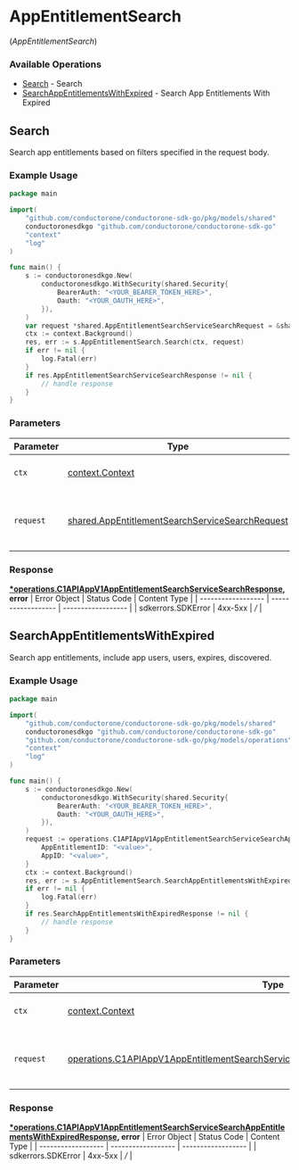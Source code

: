 # AppEntitlementSearch
(*AppEntitlementSearch*)

### Available Operations

* [Search](#search) - Search
* [SearchAppEntitlementsWithExpired](#searchappentitlementswithexpired) - Search App Entitlements With Expired

## Search

Search app entitlements based on filters specified in the request body.

### Example Usage

```go
package main

import(
	"github.com/conductorone/conductorone-sdk-go/pkg/models/shared"
	conductoronesdkgo "github.com/conductorone/conductorone-sdk-go"
	"context"
	"log"
)

func main() {
    s := conductoronesdkgo.New(
        conductoronesdkgo.WithSecurity(shared.Security{
            BearerAuth: "<YOUR_BEARER_TOKEN_HERE>",
            Oauth: "<YOUR_OAUTH_HERE>",
        }),
    )
    var request *shared.AppEntitlementSearchServiceSearchRequest = &shared.AppEntitlementSearchServiceSearchRequest{}
    ctx := context.Background()
    res, err := s.AppEntitlementSearch.Search(ctx, request)
    if err != nil {
        log.Fatal(err)
    }
    if res.AppEntitlementSearchServiceSearchResponse != nil {
        // handle response
    }
}
```

### Parameters

| Parameter                                                                                                              | Type                                                                                                                   | Required                                                                                                               | Description                                                                                                            |
| ---------------------------------------------------------------------------------------------------------------------- | ---------------------------------------------------------------------------------------------------------------------- | ---------------------------------------------------------------------------------------------------------------------- | ---------------------------------------------------------------------------------------------------------------------- |
| `ctx`                                                                                                                  | [context.Context](https://pkg.go.dev/context#Context)                                                                  | :heavy_check_mark:                                                                                                     | The context to use for the request.                                                                                    |
| `request`                                                                                                              | [shared.AppEntitlementSearchServiceSearchRequest](../../pkg/models/shared/appentitlementsearchservicesearchrequest.md) | :heavy_check_mark:                                                                                                     | The request object to use for the request.                                                                             |


### Response

**[*operations.C1APIAppV1AppEntitlementSearchServiceSearchResponse](../../pkg/models/operations/c1apiappv1appentitlementsearchservicesearchresponse.md), error**
| Error Object       | Status Code        | Content Type       |
| ------------------ | ------------------ | ------------------ |
| sdkerrors.SDKError | 4xx-5xx            | */*                |

## SearchAppEntitlementsWithExpired

Search app entitlements, include app users, users, expires, discovered.

### Example Usage

```go
package main

import(
	"github.com/conductorone/conductorone-sdk-go/pkg/models/shared"
	conductoronesdkgo "github.com/conductorone/conductorone-sdk-go"
	"github.com/conductorone/conductorone-sdk-go/pkg/models/operations"
	"context"
	"log"
)

func main() {
    s := conductoronesdkgo.New(
        conductoronesdkgo.WithSecurity(shared.Security{
            BearerAuth: "<YOUR_BEARER_TOKEN_HERE>",
            Oauth: "<YOUR_OAUTH_HERE>",
        }),
    )
    request := operations.C1APIAppV1AppEntitlementSearchServiceSearchAppEntitlementsWithExpiredRequest{
        AppEntitlementID: "<value>",
        AppID: "<value>",
    }
    ctx := context.Background()
    res, err := s.AppEntitlementSearch.SearchAppEntitlementsWithExpired(ctx, request)
    if err != nil {
        log.Fatal(err)
    }
    if res.SearchAppEntitlementsWithExpiredResponse != nil {
        // handle response
    }
}
```

### Parameters

| Parameter                                                                                                                                                                                              | Type                                                                                                                                                                                                   | Required                                                                                                                                                                                               | Description                                                                                                                                                                                            |
| ------------------------------------------------------------------------------------------------------------------------------------------------------------------------------------------------------ | ------------------------------------------------------------------------------------------------------------------------------------------------------------------------------------------------------ | ------------------------------------------------------------------------------------------------------------------------------------------------------------------------------------------------------ | ------------------------------------------------------------------------------------------------------------------------------------------------------------------------------------------------------ |
| `ctx`                                                                                                                                                                                                  | [context.Context](https://pkg.go.dev/context#Context)                                                                                                                                                  | :heavy_check_mark:                                                                                                                                                                                     | The context to use for the request.                                                                                                                                                                    |
| `request`                                                                                                                                                                                              | [operations.C1APIAppV1AppEntitlementSearchServiceSearchAppEntitlementsWithExpiredRequest](../../pkg/models/operations/c1apiappv1appentitlementsearchservicesearchappentitlementswithexpiredrequest.md) | :heavy_check_mark:                                                                                                                                                                                     | The request object to use for the request.                                                                                                                                                             |


### Response

**[*operations.C1APIAppV1AppEntitlementSearchServiceSearchAppEntitlementsWithExpiredResponse](../../pkg/models/operations/c1apiappv1appentitlementsearchservicesearchappentitlementswithexpiredresponse.md), error**
| Error Object       | Status Code        | Content Type       |
| ------------------ | ------------------ | ------------------ |
| sdkerrors.SDKError | 4xx-5xx            | */*                |
